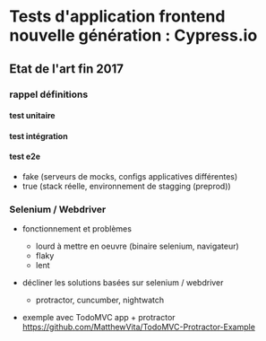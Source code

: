 # Tests d'application frontend nouvelle génération : Cypress.io

## Etat de l'art fin 2017

### rappel définitions

#### test unitaire

#### test intégration

#### test e2e

- fake (serveurs de mocks, configs applicatives différentes)
- true (stack réelle, environnement de stagging (preprod))

### Selenium / Webdriver

- fonctionnement et problèmes
    - lourd à mettre en oeuvre (binaire selenium, navigateur)
	- flaky
	- lent

- décliner les solutions basées sur selenium / webdriver
    - protractor, cuncumber, nightwatch
	
- exemple avec TodoMVC app + protractor 
https://github.com/MatthewVita/TodoMVC-Protractor-Example



